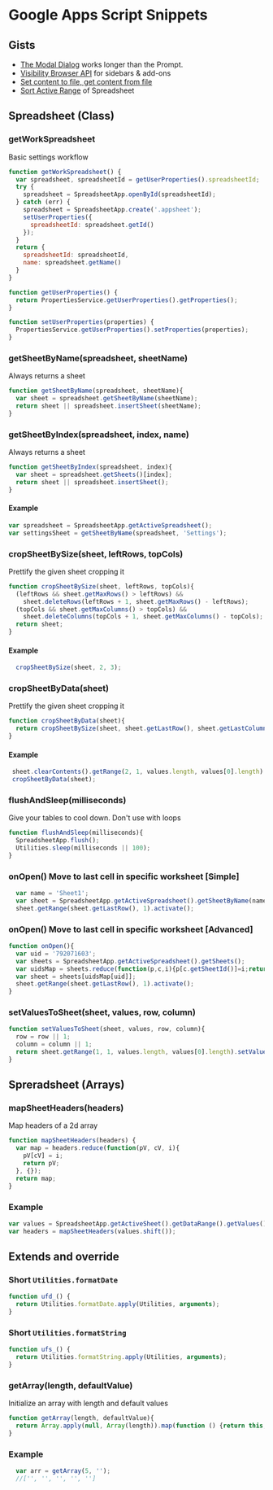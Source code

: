 # Google Apps Script Snippets
## Gists
- [The Modal Dialog][1] works longer than the Prompt.
- [Visibility Browser API][2] for sidebars & add-ons
- [Set content to file, get content from file][3]
- [Sort Active Range][4] of Spreadsheet

[1]: https://gist.github.com/oshliaer/9d9dd61ccebf4ea0070c
[2]: https://gist.github.com/oshliaer/4c3c926ab0a5bc9630fb
[3]: https://gist.github.com/oshliaer/25d4fca21e8745df4de9
[4]: https://gist.github.com/oshliaer/0801f151fb57a4bee7f2

## Spreadsheet (Class)
### getWorkSpreadsheet
Basic settings workflow
```javascript
function getWorkSpreadsheet() {
  var spreadsheet, spreadsheetId = getUserProperties().spreadsheetId;
  try {
    spreadsheet = SpreadsheetApp.openById(spreadsheetId);
  } catch (err) {
    spreadsheet = SpreadsheetApp.create('.appsheet');
    setUserProperties({
      spreadsheetId: spreadsheet.getId()
    });
  }
  return {
    spreadsheetId: spreadsheetId,
    name: spreadsheet.getName()
  }
}

function getUserProperties() {
  return PropertiesService.getUserProperties().getProperties();
}

function setUserProperties(properties) {
  PropertiesService.getUserProperties().setProperties(properties);
}
```
### getSheetByName(spreadsheet, sheetName)
Always returns a sheet
```javascript
function getSheetByName(spreadsheet, sheetName){
  var sheet = spreadsheet.getSheetByName(sheetName);
  return sheet || spreadsheet.insertSheet(sheetName);
}
```
### getSheetByIndex(spreadsheet, index, name)
Always returns a sheet
```javascript
function getSheetByIndex(spreadsheet, index){
  var sheet = spreadsheet.getSheets()[index];
  return sheet || spreadsheet.insertSheet();
}
```
#### Example
```javascript
var spreadsheet = SpreadsheetApp.getActiveSpreadsheet();
var settingsSheet = getSheetByName(spreadsheet, 'Settings');
```
### cropSheetBySize(sheet, leftRows, topCols)
Prettify the given sheet cropping it
```javascript
function cropSheetBySize(sheet, leftRows, topCols){
  (leftRows && sheet.getMaxRows() > leftRows) &&
    sheet.deleteRows(leftRows + 1, sheet.getMaxRows() - leftRows);
  (topCols && sheet.getMaxColumns() > topCols) &&
    sheet.deleteColumns(topCols + 1, sheet.getMaxColumns() - topCols);
  return sheet;
}
```
#### Example
```javascript
  cropSheetBySize(sheet, 2, 3);
```
### cropSheetByData(sheet)
Prettify the given sheet cropping it
```javascript
function cropSheetByData(sheet){
  return cropSheetBySize(sheet, sheet.getLastRow(), sheet.getLastColumn());
}
```
#### Example
```javascript
 sheet.clearContents().getRange(2, 1, values.length, values[0].length).setValues(values);
 cropSheetByData(sheet);
```
### flushAndSleep(milliseconds)
Give your tables to cool down. Don't use with loops
```javascript
function flushAndSleep(milliseconds){
  SpreadsheetApp.flush();
  Utilities.sleep(milliseconds || 100);
}
```
### onOpen() Move to last cell in specific worksheet [Simple]
```javascript
  var name = 'Sheet1';
  var sheet = SpreadsheetApp.getActiveSpreadsheet().getSheetByName(name);
  sheet.getRange(sheet.getLastRow(), 1).activate();
```
### onOpen() Move to last cell in specific worksheet [Advanced]
```javascript
function onOpen(){
  var uid = '792071603';
  var sheets = SpreadsheetApp.getActiveSpreadsheet().getSheets();
  var uidsMap = sheets.reduce(function(p,c,i){p[c.getSheetId()]=i;return p;},{});
  var sheet = sheets[uidsMap[uid]];
  sheet.getRange(sheet.getLastRow(), 1).activate();
}
```
### setValuesToSheet(sheet, values, row, column)
```javascript
function setValuesToSheet(sheet, values, row, column){
  row = row || 1;
  column = column || 1;
  return sheet.getRange(1, 1, values.length, values[0].length).setValues(values);
}
```
## Spreradsheet (Arrays)
### mapSheetHeaders(headers)
Map headers of a 2d array
```javascript
function mapSheetHeaders(headers) {
  var map = headers.reduce(function(pV, cV, i){
    pV[cV] = i;
    return pV;
  }, {});
  return map;
}
```
### Example
```javascript
var values = SpreadsheetApp.getActiveSheet().getDataRange().getValues();
var headers = mapSheetHeaders(values.shift());
```
## Extends and override
### Short `Utilities.formatDate`
```javascript
function ufd_() {
  return Utilities.formatDate.apply(Utilities, arguments);
}
```
### Short `Utilities.formatString`
```javascript
function ufs_() {
  return Utilities.formatString.apply(Utilities, arguments);
}
```
### getArray(length, defaultValue)
Initialize an array with length and default values
```javascript
function getArray(length, defaultValue){
  return Array.apply(null, Array(length)).map(function () {return this;}, defaultValue);
}
```
### Example
```javascript
  var arr = getArray(5, '');
  //['', '', '', '', '']
```
